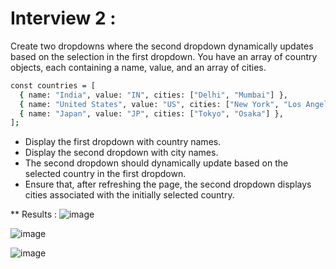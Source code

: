 # Interview 2 :

Create two dropdowns where the second dropdown dynamically updates based on the selection in the first dropdown.
You have an array of country objects, each containing a name, value, and an array of cities.

```sh
const countries = [
  { name: "India", value: "IN", cities: ["Delhi", "Mumbai"] },
  { name: "United States", value: "US", cities: ["New York", "Los Angeles"] },
  { name: "Japan", value: "JP", cities: ["Tokyo", "Osaka"] },
];
```

* Display the first dropdown with country names.
* Display the second dropdown with city names.
* The second dropdown should dynamically update based on the selected country in the first dropdown.
* Ensure that, after refreshing the page, the second dropdown displays cities associated with the initially selected country.

** Results :
![image](https://github.com/Devai-coding/react-interview-questions/assets/113947156/b997d1a0-0cd0-416c-8745-6c1749946656)

![image](https://github.com/Devai-coding/react-interview-questions/assets/113947156/7b0aab2e-db19-4eb1-9c23-d8b8febbbd8c)

![image](https://github.com/Devai-coding/react-interview-questions/assets/113947156/9fdaab93-7dc5-43f9-b746-969701ef4d3f)
